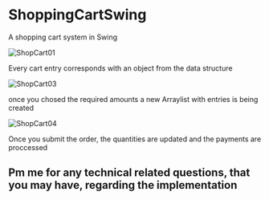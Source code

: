 # ShoppingCartSwing
A shopping cart system in Swing

![ShopCart01](https://user-images.githubusercontent.com/72876989/107824948-f2b82180-6d8a-11eb-92dc-272ef1e40099.jpg)

Every cart entry corresponds with an object from the data structure

![ShopCart03](https://user-images.githubusercontent.com/72876989/107825199-635f3e00-6d8b-11eb-9bff-bb9a407379ae.jpg)

once you chosed the required amounts a new Arraylist with entries is being created

![ShopCart04](https://user-images.githubusercontent.com/72876989/107825238-71ad5a00-6d8b-11eb-9796-273c932de7f2.jpg)

Once you submit the order, the quantities are updated and the payments are proccessed

## Pm me for any technical related questions, that you may have, regarding the implementation
